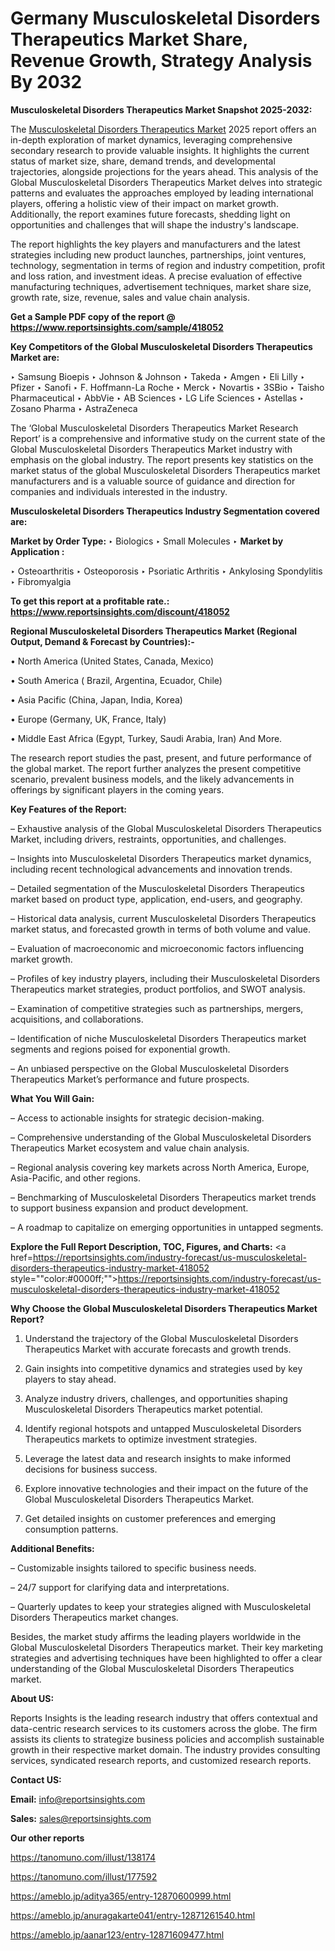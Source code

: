 # Germany Musculoskeletal Disorders Therapeutics Market Share, Revenue Growth, Strategy Analysis By 2032

<strong>Musculoskeletal Disorders Therapeutics Market Snapshot 2025-2032:</strong>

The <a href=https://www.reportsinsights.com/sample/418052>Musculoskeletal Disorders Therapeutics Market</a> 2025 report offers an in-depth exploration of market dynamics, leveraging comprehensive secondary research to provide valuable insights. It highlights the current status of market size, share, demand trends, and developmental trajectories, alongside projections for the years ahead. This analysis of the Global Musculoskeletal Disorders Therapeutics Market delves into strategic patterns and evaluates the approaches employed by leading international players, offering a holistic view of their impact on market growth. Additionally, the report examines future forecasts, shedding light on opportunities and challenges that will shape the industry's landscape.

The report highlights the key players and manufacturers and the latest strategies including new product launches, partnerships, joint ventures, technology, segmentation in terms of region and industry competition, profit and loss ration, and investment ideas. A precise evaluation of effective manufacturing techniques, advertisement techniques, market share size, growth rate, size, revenue, sales and value chain analysis.

<strong>Get a Sample PDF copy of the report @ <a href=https://www.reportsinsights.com/sample/418052 style=color:#0000ff;>https://www.reportsinsights.com/sample/418052</a></strong>

<strong>Key Competitors of the Global Musculoskeletal Disorders Therapeutics Market are:</strong>

‣ Samsung Bioepis
‣ Johnson & Johnson
‣ Takeda
‣ Amgen
‣ Eli Lilly
‣ Pfizer
‣ Sanofi
‣ F. Hoffmann-La Roche
‣ Merck
‣ Novartis
‣ 3SBio
‣ Taisho Pharmaceutical
‣ AbbVie
‣ AB Sciences
‣ LG Life Sciences
‣ Astellas
‣ Zosano Pharma
‣ AstraZeneca

The ‘Global Musculoskeletal Disorders Therapeutics Market Research Report’ is a comprehensive and informative study on the current state of the Global Musculoskeletal Disorders Therapeutics Market industry with emphasis on the global industry. The report presents key statistics on the market status of the global Musculoskeletal Disorders Therapeutics market manufacturers and is a valuable source of guidance and direction for companies and individuals interested in the industry.

<strong>Musculoskeletal Disorders Therapeutics Industry Segmentation covered are:</strong>

<strong>Market by Order Type: </strong>
‣ Biologics
‣ Small Molecules
‣ 
<strong>Market by Application :</strong>

‣ Osteoarthritis
‣ Osteoporosis
‣ Psoriatic Arthritis
‣ Ankylosing Spondylitis
‣ Fibromyalgia

<strong>To get this report at a profitable rate.: <a href=https://www.reportsinsights.com/discount/418052 style=color:#0000ff;>https://www.reportsinsights.com/discount/418052</a></strong>

<strong>Regional Musculoskeletal Disorders Therapeutics Market (Regional Output, Demand &amp; Forecast by Countries):-</strong>

• North America (United States, Canada, Mexico)

• South America ( Brazil, Argentina, Ecuador, Chile)

• Asia Pacific (China, Japan, India, Korea)

• Europe (Germany, UK, France, Italy)

• Middle East Africa (Egypt, Turkey, Saudi Arabia, Iran) And More.

The research report studies the past, present, and future performance of the global market. The report further analyzes the present competitive scenario, prevalent business models, and the likely advancements in offerings by significant players in the coming years.

<strong>Key Features of the Report:</strong>

– Exhaustive analysis of the Global Musculoskeletal Disorders Therapeutics Market, including drivers, restraints, opportunities, and challenges.

– Insights into Musculoskeletal Disorders Therapeutics market dynamics, including recent technological advancements and innovation trends.

– Detailed segmentation of the Musculoskeletal Disorders Therapeutics market based on product type, application, end-users, and geography.

– Historical data analysis, current Musculoskeletal Disorders Therapeutics market status, and forecasted growth in terms of both volume and value.

– Evaluation of macroeconomic and microeconomic factors influencing market growth.

– Profiles of key industry players, including their Musculoskeletal Disorders Therapeutics market strategies, product portfolios, and SWOT analysis.

– Examination of competitive strategies such as partnerships, mergers, acquisitions, and collaborations.

– Identification of niche Musculoskeletal Disorders Therapeutics market segments and regions poised for exponential growth.

– An unbiased perspective on the Global Musculoskeletal Disorders Therapeutics Market’s performance and future prospects.

<strong>What You Will Gain:</strong>

– Access to actionable insights for strategic decision-making.

– Comprehensive understanding of the Global Musculoskeletal Disorders Therapeutics Market ecosystem and value chain analysis.

– Regional analysis covering key markets across North America, Europe, Asia-Pacific, and other regions.

– Benchmarking of Musculoskeletal Disorders Therapeutics market trends to support business expansion and product development.

– A roadmap to capitalize on emerging opportunities in untapped segments.

<strong>Explore the Full Report Description, TOC, Figures, and Charts:</strong>
<a href=https://reportsinsights.com/industry-forecast/us-musculoskeletal-disorders-therapeutics-industry-market-418052 style=""color:#0000ff;"">https://reportsinsights.com/industry-forecast/us-musculoskeletal-disorders-therapeutics-industry-market-418052</a>

<strong>Why Choose the Global Musculoskeletal Disorders Therapeutics Market Report?</strong>

1. Understand the trajectory of the Global Musculoskeletal Disorders Therapeutics Market with accurate forecasts and growth trends.

2. Gain insights into competitive dynamics and strategies used by key players to stay ahead.

3. Analyze industry drivers, challenges, and opportunities shaping Musculoskeletal Disorders Therapeutics market potential.

4. Identify regional hotspots and untapped Musculoskeletal Disorders Therapeutics markets to optimize investment strategies.

5. Leverage the latest data and research insights to make informed decisions for business success.

6. Explore innovative technologies and their impact on the future of the Global Musculoskeletal Disorders Therapeutics Market.

7. Get detailed insights on customer preferences and emerging consumption patterns.

<strong>Additional Benefits:</strong>

– Customizable insights tailored to specific business needs.

– 24/7 support for clarifying data and interpretations.

– Quarterly updates to keep your strategies aligned with Musculoskeletal Disorders Therapeutics market changes.

Besides, the market study affirms the leading players worldwide in the Global Musculoskeletal Disorders Therapeutics market. Their key marketing strategies and advertising techniques have been highlighted to offer a clear understanding of the Global Musculoskeletal Disorders Therapeutics market.

<strong><strong>About US</strong>:</strong>

Reports Insights is the leading research industry that offers contextual and data-centric research services to its customers across the globe. The firm assists its clients to strategize business policies and accomplish sustainable growth in their respective market domain. The industry provides consulting services, syndicated research reports, and customized research reports.

<strong>Contact US:</strong>

<p class=><b>Email:</b> <a href=mailto:info@reportsinsights.com>info@reportsinsights.com</a></p>
<p class=><b>Sales:</b> <a href=mailto:sales@reportsinsights.com>sales@reportsinsights.com</a></p>

<strong>Our other reports</strong>

<a href=https://tanomuno.com/illust/138174>https://tanomuno.com/illust/138174</a>

<a href=https://tanomuno.com/illust/177592>https://tanomuno.com/illust/177592</a>

<a href=https://ameblo.jp/aditya365/entry-12870600999.html>https://ameblo.jp/aditya365/entry-12870600999.html</a>

<a href=https://ameblo.jp/anuragakarte041/entry-12871261540.html>https://ameblo.jp/anuragakarte041/entry-12871261540.html</a>

<a href=https://ameblo.jp/aanar123/entry-12871609477.html>https://ameblo.jp/aanar123/entry-12871609477.html</a>
